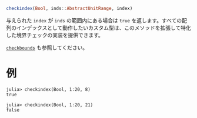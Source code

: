 ```julia
checkindex(Bool, inds::AbstractUnitRange, index)
```

与えられた `index` が `inds` の範囲内にある場合は `true` を返します。すべての配列のインデックスとして動作したいカスタム型は、このメソッドを拡張して特化した境界チェックの実装を提供できます。

[`checkbounds`](@ref) も参照してください。

# 例

```jldoctest
julia> checkindex(Bool, 1:20, 8)
true

julia> checkindex(Bool, 1:20, 21)
false
```
